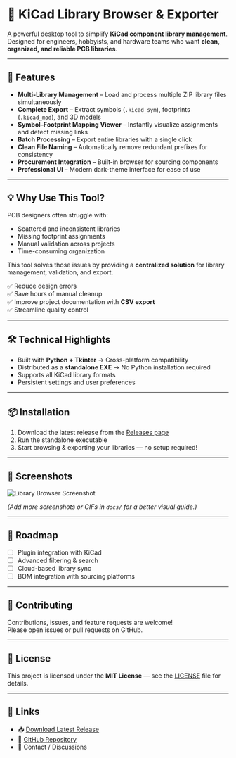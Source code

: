 # 🚀 KiCad Library Browser & Exporter

A powerful desktop tool to simplify **KiCad component library management**.  
Designed for engineers, hobbyists, and hardware teams who want **clean, organized, and reliable PCB libraries**.

---

## 🔧 Features

- **Multi-Library Management** – Load and process multiple ZIP library files simultaneously  
- **Complete Export** – Extract symbols (`.kicad_sym`), footprints (`.kicad_mod`), and 3D models  
- **Symbol–Footprint Mapping Viewer** – Instantly visualize assignments and detect missing links  
- **Batch Processing** – Export entire libraries with a single click  
- **Clean File Naming** – Automatically remove redundant prefixes for consistency  
- **Procurement Integration** – Built-in browser for sourcing components  
- **Professional UI** – Modern dark-theme interface for ease of use

---

## 💡 Why Use This Tool?

PCB designers often struggle with:  
- Scattered and inconsistent libraries  
- Missing footprint assignments  
- Manual validation across projects  
- Time-consuming organization

This tool solves those issues by providing a **centralized solution** for library management, validation, and export.

✅ Reduce design errors  
✅ Save hours of manual cleanup  
✅ Improve project documentation with **CSV export**  
✅ Streamline quality control

---

## 🛠 Technical Highlights

- Built with **Python + Tkinter** → Cross-platform compatibility  
- Distributed as a **standalone EXE** → No Python installation required  
- Supports all KiCad library formats  
- Persistent settings and user preferences

---

## 📦 Installation

1. Download the latest release from the [Releases page](https://github.com/yourusername/yourrepo/releases)  
2. Run the standalone executable  
3. Start browsing & exporting your libraries — no setup required!

---

## 📸 Screenshots

![Library Browser Screenshot](docs/screenshot.png)

*(Add more screenshots or GIFs in `docs/` for a better visual guide.)*

---

## 📑 Roadmap

- [ ] Plugin integration with KiCad  
- [ ] Advanced filtering & search  
- [ ] Cloud-based library sync  
- [ ] BOM integration with sourcing platforms

---

## 🤝 Contributing

Contributions, issues, and feature requests are welcome!  
Please open issues or pull requests on GitHub.

---

## 📜 License

This project is licensed under the **MIT License** — see the [LICENSE](LICENSE) file for details.

---

## 🔗 Links

- 📥 [Download Latest Release](https://github.com/yourusername/yourrepo/releases)  
- 🐙 [GitHub Repository](https://github.com/yourusername/yourrepo)  
- 💬 Contact / Discussions
